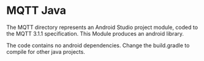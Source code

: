 # MQTT Java
The MQTT directory represents an Android Studio project module,
coded to the MQTT 3.1.1 specification. This Module produces an 
android library.

The code contains no android dependencies. Change the build.gradle
to compile for other java projects.